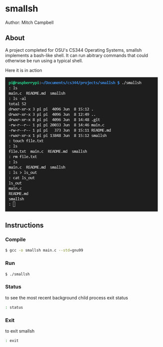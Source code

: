 # smallsh
Author: Mitch Campbell

## About
A project completed for OSU's CS344 Operating Systems, smallsh implements a bash-like shell. It can run abitrary commands that could otherwise be run using a typical shell.

Here it is in action

![Example of smallsh in use](/images/example.PNG)

## Instructions
### Compile
```bash
$ gcc -o smallsh main.c --std=gnu99
```

### Run
```bash
$ ./smallsh
```

### Status
to see the most recent background child process exit status
```bash
: status
```

### Exit
to exit smallsh
```bash
: exit
```